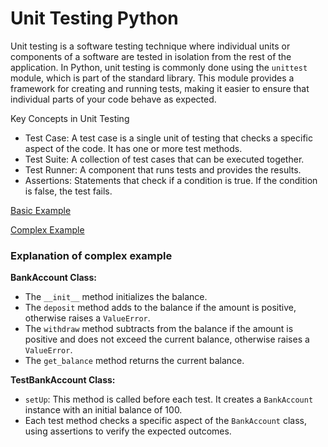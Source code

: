 # Unit Testing Python
Unit testing is a software testing technique where individual units or components of a software are tested in isolation from the rest of the application. In Python, unit testing is commonly done using the `unittest` module, which is part of the standard library. This module provides a framework for creating and running tests, making it easier to ensure that individual parts of your code behave as expected.

Key Concepts in Unit Testing

- Test Case: A test case is a single unit of testing that checks a specific aspect of the code. It has one or more test methods.
- Test Suite: A collection of test cases that can be executed together.
- Test Runner: A component that runs tests and provides the results.
- Assertions: Statements that check if a condition is true. If the condition is false, the test fails.

[Basic Example]()

[Complex Example]()

### Explanation of complex example

**BankAccount Class:**

- The `__init__` method initializes the balance.
- The `deposit` method adds to the balance if the amount is positive, otherwise raises a `ValueError`.
- The `withdraw` method subtracts from the balance if the amount is positive and does not exceed the current balance, otherwise raises a `ValueError`.
- The `get_balance` method returns the current balance.

**TestBankAccount Class:**

- `setUp`: This method is called before each test. It creates a `BankAccount` instance with an initial balance of 100.
- Each test method checks a specific aspect of the `BankAccount` class, using assertions to verify the expected outcomes.